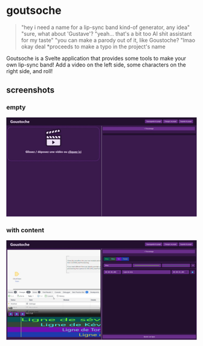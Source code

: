 # goutsoche
> "hey i need a name for a lip-sync band kind-of generator, any idea"
> "sure, what about 'Gustave'?
> "yeah... that's a bit too AI shit assistant for my taste"
> "you can make a parody out of it, like Goustoche?
> "lmao okay deal *proceeds to make a typo in the project's name

Goutsoche is a Svelte application that provides some tools to make your own lip-sync band! Add a video on the left side, some characters on the right side, and roll!

## screenshots
### empty
![](./static/screenshots/empty-image.jpeg)

### with content
![](./static/screenshots/full-image.jpeg)